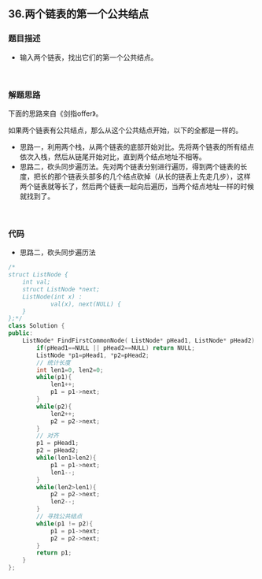 ## 36.两个链表的第一个公共结点

### 题目描述  

- 输入两个链表，找出它们的第一个公共结点。

&nbsp;

### 解题思路  

下面的思路来自《剑指offer》。

如果两个链表有公共结点，那么从这个公共结点开始，以下的全都是一样的。

- 思路一，利用两个栈，从两个链表的底部开始对比。先将两个链表的所有结点依次入栈，然后从链尾开始对比，直到两个结点地址不相等。
- 思路二，砍头同步遍历法。先对两个链表分别进行遍历，得到两个链表的长度，把长的那个链表头部多的几个结点砍掉（从长的链表上先走几步），这样两个链表就等长了，然后两个链表一起向后遍历，当两个结点地址一样的时候就找到了。


&nbsp;

### 代码 

- 思路二，砍头同步遍历法

```c++
/*
struct ListNode {
	int val;
	struct ListNode *next;
	ListNode(int x) :
			val(x), next(NULL) {
	}
};*/
class Solution {
public:
    ListNode* FindFirstCommonNode( ListNode* pHead1, ListNode* pHead2) {
        if(pHead1==NULL || pHead2==NULL) return NULL;
        ListNode *p1=pHead1, *p2=pHead2;
        // 统计长度
        int len1=0, len2=0;
        while(p1){
            len1++;
            p1 = p1->next;
        }
        while(p2){
            len2++;
            p2 = p2->next;
        }
        // 对齐
        p1 = pHead1;
        p2 = pHead2;
        while(len1>len2){
            p1 = p1->next;
            len1--;
        }
        while(len2>len1){
            p2 = p2->next;
            len2--;
        }
        // 寻找公共结点
        while(p1 != p2){
            p1 = p1->next;
            p2 = p2->next;
        }
        return p1;
    }
};
```



